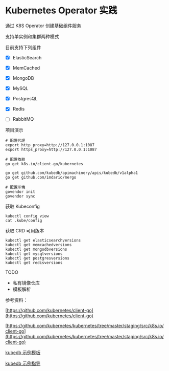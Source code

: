 # Kubernetes Operator 实践

通过 K8S Operator 创建基础组件服务

支持单实例和集群两种模式

目前支持下列组件

- [X] ElasticSearch
- [X] MemCached
- [X] MongoDB
- [X] MySQL
- [X] PostgresQL
- [X] Redis
- [ ] RabbitMQ


项目演示
```
# 配置代理
export http_proxy=http://127.0.0.1:1087
export https_proxy=http://127.0.0.1:1087

# 配置依赖
go get k8s.io/client-go/kubernetes

go get github.com/kubedb/apimachinery/apis/kubedb/v1alpha1
go get github.com/imdario/mergo

# 配置环境
govendor init
govendor sync
```


获取 Kubeconfig
```
kubectl config view
cat .kube/config
```

获取 CRD 可用版本
```
kubectl get elasticsearchversions
kubectl get memcachedversions
kubectl get mongodbversions
kubectl get mysqlversions
kubectl get postgresversions
kubectl get redisversions
```

TODO
- 私有镜像仓库
- 模板解析


参考资料：

[https://github.com/kubernetes/client-go](https://github.com/kubernetes/client-go)

[https://github.com/kubernetes/kubernetes/tree/master/staging/src/k8s.io/client-go](https://github.com/kubernetes/kubernetes/tree/master/staging/src/k8s.io/client-go)

[kubedb 示例模板](https://github.com/kubedb/cli/tree/0.12.0/docs/examples)

[kubedb 示例指导](https://kubedb.com/docs/0.12.0/guides/)
